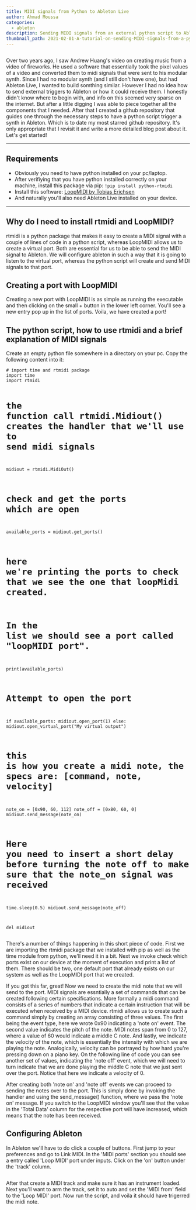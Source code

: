```yaml
---
title: MIDI signals from Python to Ableton Live
author: Ahmad Moussa
categories:
  - ableton
description: Sending MIDI signals from an external python script to Ableton is easy but requires a little bit of setup, which I'll guide you through in this blog post.
thumbnail_path: 2021-02-01-A-tutorial-on-sending-MIDI-signals-from-a-python-script-to-Ableton-Live.png
---
```

<span class="image fit"><img src="https://gorillasun.de/assets/images/thumbnails/2021-02-01-A-tutorial-on-sending-MIDI-signals-from-a-python-script-to-Ableton-Live.png" alt="" /></span>

<p>Over two years ago, I saw Andrew Huang's video on creating music from a video of fireworks. He used a software that essentially took the pixel values of a video and converted them to midi signals that were sent to his modular synth. Since I had no modular synth (and I still don't have one), but had Ableton Live, I wanted to build somthing similar. However I had no idea how to send external triggers to Ableton or how it could receive them. I honestly didn't know where to begin with, and info on this seemed very sparse on the internet. But after a little digging I was able to piece together all the components that I needed. After that I created a github repository that guides one through the necessary steps to have a python script trigger a synth in Ableton. Which is to date my most starred github repository. It's only appropriate that I revisit it and write a more detailed blog post about it. Let's get started! </p>

<hr class="major" />

<h2>Requirements</h2>
<p>
<ul>
  <li>Obviously you need to have python installed on your pc/laptop.</li>
  <li>After verifiying that you have python installed correctly on your machine, install this package via pip: <code>!pip install python-rtmidi</code></li>
  <li>Install this software: <a href='http://www.tobias-erichsen.de/software/loopmidi.html'>LoopMIDI by Tobias Erichsen</a></li>
  <li>And naturally you'll also need Ableton Live installed on your device.</li>
</ul>
</p>
<hr class="major" />

<h2>Why do I need to install rtmidi and LoopMIDI?</h2>
<p>rtmidi is a python package that makes it easy to create a MIDI signal with a couple of lines of code in a python script, whereas LoopMIDI allows us to create a virtual port. Both  are essential for us to be able to send the MIDI signal to Ableton. We will configure ableton in such a way that it is going to listen to the virtual port, whereas the python script will create and send MIDI signals to that port. </p>


<h2>Creating a port with LoopMIDI</h2>
<p>Creating a new port with LoopMIDI is as simple as running the executable and then clicking on the small + button in the lower left corner. You'll see a new entry pop up in the list of ports. Voila, we have created a port!</p>

<h2>The python script, how to use rtmidi and a brief explanation of MIDI signals</h2>
<p>Create an empty python file somewhere in a directory on your pc. Copy the following content into it: </p>
<pre><code># import time and rtmidi package
import time
import rtmidi

# the function call rtmidi.Midiout() creates the handler that we'll use to send midi signals
midiout = rtmidi.MidiOut()

# check and get the ports which are open
available_ports = midiout.get_ports()

# here we're printing the ports to check that we see the one that loopMidi created.
# In the list we should see a port called "loopMIDI port".
print(available_ports)

# Attempt to open the port
if available_ports:
    midiout.open_port(1)
else:
    midiout.open_virtual_port("My virtual output")

# this is how you create a midi note, the specs are: [command, note, velocity]
note_on = [0x90, 60, 112]
note_off = [0x80, 60, 0]
midiout.send_message(note_on)

# Here you need to insert a short delay before turning the note off to make sure that the note_on signal was received
time.sleep(0.5)
midiout.send_message(note_off)

del midiout
</code></pre>
<p>There's a number of things happening in this short piece of code. First we are importing the rtmidi package that we installed with pip as well as the time module from python, we'll need it in a bit. Next we invoke check which ports exist on our device at the moment of execution and print a list of them. There should be two, one default port that already exists on our system as well as the LoopMIDI port that we created.</p>

<p>If you got this far, great! Now we need to create the midi note that we will send to the port. MIDI signals are essntially a set of commands that can be created following certain specifications. More formally a midi command consists of a series of numbers that indicate a certain instruction that will be executed when received by a MIDI device. rtmidi allows us to create such a command simply by creating an array consisting of three values. The first being the event type, here we wrote 0x90 indicating a 'note on' event. The second value indicates the pitch of the note. MIDI notes span from 0 to 127, where a value of 60 would indicate a middle C note. And lastly, we indicate the velocity of the note, which is essentially the intensity with which we are playing the note. Analogically, velocity can be portrayed by how hard you're pressing down on a piano key. On the following line of code you can see another set of values, indicating the 'note off' event, which we will need to turn indicate that we are done playing the middle C note that we just sent over the port. Notice that here we indicate a velocity of 0.</p>

<p>After creating both 'note on' and 'note off' events we can proceed to sending the notes over to the port. This is simply done by invoking the handler and using the send_message() function, where we pass the 'note on' message. If you switch to the LoopMIDI window you'll see that the value in the 'Total Data' column for the respective port will have increased, which means that the note has been received.</p>

<h2>Configuring Ableton</h2>
<div class="row gtr-200">
<div class="col-6 col-12-medium">
<p>In Ableton we'll have to do click a couple of buttons. First jump to your preferences and go to Link MIDI. In the 'MIDI ports' section you should see a entry called 'Loop MIDI' port under inputs. Click on the 'on' button under the 'track' column.</p>
</div>
<div class="col-6 col-12-medium">
<span class="image fit"><img src="https://gorillasun.de/assets/images/2021-02-01-A-tutorial-on-sending-MIDI-signals-from-a-python-script-to-Ableton-Live/ableton_config1.png" alt="" /></span>
</div>

<p>After that create a MIDI track and make sure it has an instrument loaded. Next you'll want to arm the track, set it to auto and set the 'MIDI from' field to the 'Loop MIDI' port. Now run the script, and voila it should have trigerred the midi note.</p>

